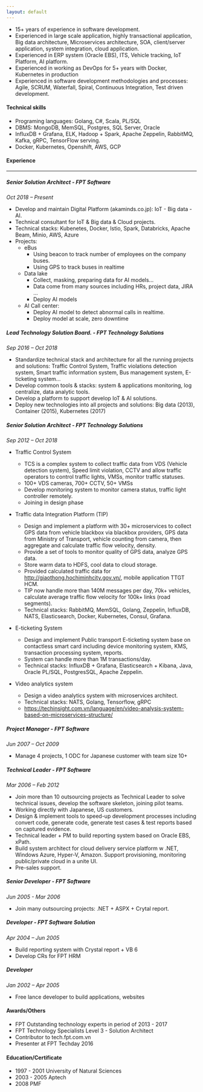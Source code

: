 ```yaml
---
layout: default
---
```


- 15+ years of experience in software development.
- Experienced in large scale application, highly transactional application, Big data architecture, Microservices architecture, SOA, client/server application, system integration, cloud application.
- Experienced in ERP system (Oracle EBS), ITS, Vehicle tracking, IoT Platform, AI platform.
- Experienced in working as DevOps for 5+ years with Docker, Kubernetes in production
- Experienced in software development methodologies and processes: Agile, SCRUM, Waterfall, Spiral, Continuous Integration, Test driven development.

#### **Technical skills**
- Programing languages: Golang, C#, Scala, PL/SQL
- DBMS: MongoDB, MemSQL, Postgres, SQL Server, Oracle
- InfluxDB + Grafana, ELK, Hadoop + Spark, Apache Zeppelin, RabbitMQ, Kafka, gRPC, TensorFlow serving.
- Docker, Kubernetes, Openshift, AWS, GCP

#### **Experience**
----------
##### **Senior Solution Architect - FPT Software**
*Oct 2018 – Present*
- Develop and maintain Digital Platform (akaminds.co.jp): IoT - Big data - AI.
- Technical consultant for IoT & Big data & Cloud projects.
- Technical stacks: Kubenetes, Docker, Istio, Spark, Databricks, Apache Beam, Minio, AWS, Azure
- Projects:
  - eBus
    - Using beacon to track number of employees on the company buses. 
    - Using GPS to track buses in realtime
  - Data lake 
    - Collect, masking, preparing data for AI models... 
    - Data come from many sources including HRs, project data, JIRA ...
    - Deploy AI models 
  - AI Call center: 
    - Deploy AI model to detect abnormal calls in realtime.
    - Deploy model at scale, zero downtime
  
##### **Lead Technology Solution Board.  - FPT Technology Solutions**
*Sep 2016 – Oct 2018*
- Standardize technical stack and architecture for all the running projects and solutions: Traffic Control System, Traffic violations detection system, Smart traffic information system, Bus management system, E-ticketing system...
- Develop common tools & stacks: system & applications monitoring, log centralize, data analytic tools.
- Develop a platform to support develop IoT & AI solutions.
- Deploy new technologies into all projects and solutions: Big data (2013), Container (2015), Kubernetes (2017)

##### **Senior Solution Architect - FPT Technology Solutions**
*Sep 2012 – Oct 2018* 
- Traffic Control System
  - TCS is a complex system to collect traffic data from VDS (Vehicle detection system), Speed limit violation, CCTV and allow traffic operators to control traffic lights, VMSs, monitor traffic statuses.
  - 100+ VDS cameras, 700+ CCTV, 50+ VMSs
  - Develop monitoring system to monitor camera status, traffic light controller remotely.
  - Joining in design phase

- Traffic data Integration Platform (TIP) 
  - Design and implement a platform with 30+ microservices to collect GPS data from vehicle blackbox via blackbox providers, GPS data from Ministry of Transport, vehicle counting from camera, then aggregate and calculate traffic flow velocity, density.
  - Provide a set of tools to monitor quality of GPS data, analyze GPS data.
  - Store warm data to HDFS, cool data to cloud storage.
  - Provided calculated traffic data for http://giaothong.hochiminhcity.gov.vn/, mobile application TTGT HCM. 
  - TIP now handle more than 140M messages per day, 70k+ vehicles, calculate average traffic flow velocity for 100k+ links (road segments).
  - Technical stacks: RabbitMQ, MemSQL, Golang, Zeppelin, InfluxDB, NATS, Elasticsearch, Docker, Kubernetes, Consul, Grafana.

- E-ticketing System
  - Design and implement Public transport E-ticketing system base on contactless smart card including device monitoring system, KMS, transaction processing system, reports.
  - System can handle more than 1M transactions/day.
  - Technical stacks: InfluxDB + Grafana, Elasticsearch + Kibana, Java, Oracle PL/SQL, PostgresSQL, Apache Zeppelin.

- Video analytics system
  - Design a video analytics system with microservices architect.
  - Technical stacks: NATS, Golang, Tensorflow, gRPC
  - https://techinsight.com.vn/language/en/video-analysis-system-based-on-microservices-structure/

##### **Project Manager - FPT Software**
*Jun 2007 – Oct 2009*
- Manage 4 projects, 1 ODC for Japanese customer with team size 10+

##### **Technical Leader - FPT Software**
*Mar 2006 – Feb 2012*
- Join more than 10 outsourcing projects as Technical Leader to solve technical issues, develop the software skeleton, joining pilot teams.
- Working directly with Japanese, US customers.
- Design & implement tools to speed-up development processes including convert code, generate code, generate test cases & test reports based on captured evidence.
- Technical leader + PM to build reporting system based on Oracle EBS, xPath.
- Build system architect for cloud delivery service platform w .NET, Windows Azure, Hyper-V, Amazon. Support provisioning, monitoring public/private cloud in a unite UI.
- Pre-sales support.

##### **Senior Developer - FPT Software**
*Jun 2005 - Mar 2006*
- Join many outsourcing projects: .NET + ASPX + Crytal report.

##### **Developer - FPT Software Solution**
*Apr 2004 – Jun 2005*
- Build reporting system with Crystal report + VB 6
- Develop CRs for FPT HRM

##### **Developer**
*Jan 2002 – Apr 2005*
- Free lance developer to build applications, websites 

#### Awards/Others
- FPT Outstanding technology experts in period of 2013 - 2017
- FPT Technology Specialists Level 3 - Solution Architect
- Contributor to tech.fpt.com.vn
- Presenter at FPT Techday 2016

#### Education/Certificate
- 1997 - 2001 University of Natural Sciences
- 2003 - 2005 Aptech
- 2008 PMF